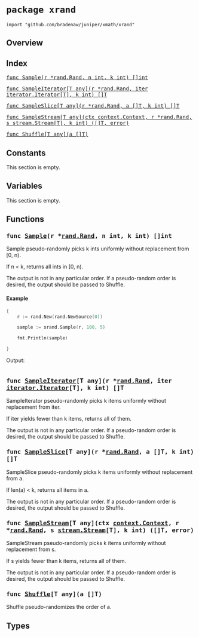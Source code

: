 # `package xrand`

```
import "github.com/bradenaw/juniper/xmath/xrand"
```

## Overview



## Index

<samp><a href="#Sample">func Sample(r *rand.Rand, n int, k int) []int</a></samp>

<samp><a href="#SampleIterator">func SampleIterator[T any](r *rand.Rand, iter iterator.Iterator[T], k int) []T</a></samp>

<samp><a href="#SampleSlice">func SampleSlice[T any](r *rand.Rand, a []T, k int) []T</a></samp>

<samp><a href="#SampleStream">func SampleStream[T any](ctx context.Context, r *rand.Rand, s stream.Stream[T], k int) ([]T, error)</a></samp>

<samp><a href="#Shuffle">func Shuffle[T any](a []T)</a></samp>


## Constants

This section is empty.

## Variables

This section is empty.

## Functions

<h3><a id="Sample"></a><samp>func <a href="#Sample">Sample</a>(r *<a href="https://pkg.go.dev/math/rand#Rand">rand.Rand</a>, n int, k int) []int</samp></h3>

Sample pseudo-randomly picks k ints uniformly without replacement from [0, n).

If n < k, returns all ints in [0, n).

The output is not in any particular order. If a pseudo-random order is desired, the output should
be passed to Shuffle.


#### Example 
```go
{
	r := rand.New(rand.NewSource(0))

	sample := xrand.Sample(r, 100, 5)

	fmt.Println(sample)

}
```

Output:
```text
```
<h3><a id="SampleIterator"></a><samp>func <a href="#SampleIterator">SampleIterator</a>[T any](r *<a href="https://pkg.go.dev/math/rand#Rand">rand.Rand</a>, iter <a href="../iterator.md#Iterator">iterator.Iterator</a>[T], k int) []T</samp></h3>

SampleIterator pseudo-randomly picks k items uniformly without replacement from iter.

If iter yields fewer than k items, returns all of them.

The output is not in any particular order. If a pseudo-random order is desired, the output should
be passed to Shuffle.


<h3><a id="SampleSlice"></a><samp>func <a href="#SampleSlice">SampleSlice</a>[T any](r *<a href="https://pkg.go.dev/math/rand#Rand">rand.Rand</a>, a []T, k int) []T</samp></h3>

SampleSlice pseudo-randomly picks k items uniformly without replacement from a.

If len(a) < k, returns all items in a.

The output is not in any particular order. If a pseudo-random order is desired, the output should
be passed to Shuffle.


<h3><a id="SampleStream"></a><samp>func <a href="#SampleStream">SampleStream</a>[T any](ctx <a href="https://pkg.go.dev/context#Context">context.Context</a>, r *<a href="https://pkg.go.dev/math/rand#Rand">rand.Rand</a>, s <a href="../stream.md#Stream">stream.Stream</a>[T], k int) ([]T, error)</samp></h3>

SampleStream pseudo-randomly picks k items uniformly without replacement from s.

If s yields fewer than k items, returns all of them.

The output is not in any particular order. If a pseudo-random order is desired, the output should
be passed to Shuffle.


<h3><a id="Shuffle"></a><samp>func <a href="#Shuffle">Shuffle</a>[T any](a []T)</samp></h3>

Shuffle pseudo-randomizes the order of a.


## Types

